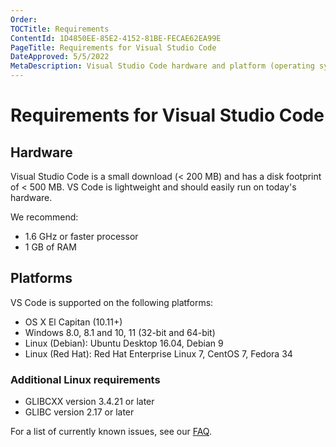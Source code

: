 ```yaml
---
Order:
TOCTitle: Requirements
ContentId: 1D4850EE-85E2-4152-81BE-FECAE62EA99E
PageTitle: Requirements for Visual Studio Code
DateApproved: 5/5/2022
MetaDescription: Visual Studio Code hardware and platform (operating system) requirements.
---
```

# Requirements for Visual Studio Code

## Hardware

Visual Studio Code is a small download (< 200 MB) and has a disk footprint of < 500 MB. VS Code is lightweight and should easily run on today's hardware.

We recommend:

* 1.6 GHz or faster processor
* 1 GB of RAM

## Platforms

VS Code is supported on the following platforms:

* OS X El Capitan (10.11+)
* Windows 8.0, 8.1 and 10, 11 (32-bit and 64-bit)
* Linux (Debian): Ubuntu Desktop 16.04, Debian 9
* Linux (Red Hat): Red Hat Enterprise Linux 7, CentOS 7, Fedora 34

### Additional Linux requirements

* GLIBCXX version 3.4.21 or later
* GLIBC version 2.17 or later

For a list of currently known issues, see our [FAQ](faq).
